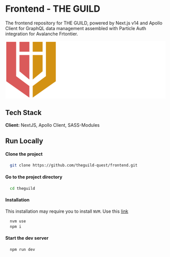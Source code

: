 # Frontend - THE GUILD

The frontend repository for THE GUILD, powered by Next.js v14 and Apollo Client for GraphQL data management assembled with Particle Auth integration for Avalanche Frtontier.

<picture>
    <source srcset="./logo_preview_dark.png"  media="(prefers-color-scheme: dark)"></source>
    <img src="./logo_preview_light.png"></img>
</picture>

## Tech Stack

**Client:** NextJS, Apollo Client, SASS-Modules

## Run Locally

#### Clone the project

```bash
  git clone https://github.com/theguild-quest/frontend.git
```

#### Go to the project directory

```bash
  cd theguild
```

#### Installation

This installation may require you to install `NVM`. Use this [link]('https://www.freecodecamp.org/news/node-version-manager-nvm-install-guide/')

```bash
  nvm use
  npm i
```

#### Start the dev server

```bash
  npm run dev
```

<!--
# Documentation

## The Work Flow Process

## 1. Start of the working day

To ensure updated code from all branches let's work through the process of getting everyone synchronized

```bash
    git checkout dev
    git pull
    git checkout your_branch_name
    git merge dev
    # resolve any conflicts
```

## 2. Push up code - daily

- Why?
  1. This helps your team know where you are at and can do partial PR
  2. This helps team know you are going in the right direction and if you aren’t, then you can be redirected before you’ve sunk hours or days into code (hopefully we are organize enough for this not to happen but misunderstanding happens – we are all human)
- At the end of your workday, your code should be pushed up regardless if you have finished to ensure previous steps
- Preferably, you should be pushing up code changes often. Every time you complete something small, a component, a little fix, style changes, etc you should be pushing those up

```bash
    git checkout dev
    git pull
    git checkout your_branch_name
    git merge dev # resolve any conflicts
    git push origin HEAD # --force if needed

```

## 3. All tasks in progress should have an open PR

## 4. Morning meetings

- Screen share what you are working on so we can see your progress, make sure you are going the right direct, answer any of your questions, comments, concerns, or address any blockers

## 5. Blocked tasks

- In case of blocked tasks by any means ensure to instantly address it in slack in `#frontend` or `#backend` slack channel depending on issue that you running into or if you have any questions regarding requirements or sheer understanding of the issue WRITE IN SLACK CHAT so that you co-workers can also get understanding and explanation from someone who knows.

## ISSUE BOARD

---

Current Issue board: https://diiant.atlassian.net/jira/software/projects/GG/boards/15

## SELECTING A TASK

#### (IF YOU DON’T HAVE ONE ASSIGNED TO YOU)

---

Any task that is in the `TO DO` column in the issue board has not been started.

Before selecting a task, feel free to ask the team leads if any tasks should be given to you next, there might be ones more important than other tasks, if not then you can pick. If no team lead is available (because you work different hours than them) then here is the criteria when picking a task:

## 1. All tasks are completed, what do I do???

- Connect with your team lead or write in slack channel that you're unassigned right now and/or sprint is empty
- Go to the backlog and select a task from there, choose one that is high priority.
- Go to the next sprint and get the team ahead!

## START YOUR TASK

---

## 1. Read your task

- If you have any confusion and/or questions about the task reach out to slack for response.
- If you have questions about the design, ask Dimi, Jihwan or your team lead(s) first, they might already know the answer.
- Use slack first for an immediate response as to not block you from making progress on your task.

## 2. Move your task to status `IN PROGRESS` on the Issue Board

- Drag and drop it in the status `IN PROGRESS` column.
- In your task, under Labels, choose Status::In Progress.

## 3. Create a PR – with the correct branch

```bash
    git checkout dev
    git pull
    git checkout -b new_branch_name
    git push origin HEAD # and then create a PR in github
```

## 5. Confusion or unclear task description

- Do NOT wait or sit idle for someone to help you. Ask someone available for help. Get clarity sooner rather than later when everyone is available.
- If at any moment you don’t completely understand parts of your task, reach out to someone for clarification. This will save you time. Don’t be afraid to ask. We are all here to help one another.

## STYLE GUIDE

---

## 1. Classes

- For each component that require addition styling use this line at the top of the component

```tsx
import classes from './YOUR_COMPONENT.module.sass'
```

## 2. Avoid px, use spacing

- Or in the very least, use rem
  - Rem is based on the default font size for the current context
- Styles that are small are allowed rem like border-radius
- **_IF YOU EVER INCOUNTER INCORRECT SIZING IN DESIGN (like 34px) ROUND IT TO BEST FITTING SPACING (for example if design says 34px insted of using 34px in styling use spacing(9) => 36px and look if it's looking good)_**

## 3. Spacing(number)

- The spacing is set to the default of 4, so `spacing(1)` is 4px
  - Example: `margin: spacing(5)` -> sets margin: 20
  - Padding: `spacing(1, 2, 3, 4)` -> sets padding: 4, 8, 12, 16
  - Margin: `spacing(1, 3)`-> sets margin: 4 3
- Spacing is similar to the CSS way of setting it:
  - `spacing(all)`
  - `spacing(topBottom, left, right)`
  - `spacing(top, bottom, left, right)`

## 4. Merging classNames

- Use `cx` imported from `classnames` library to combine two classes
- Usage/Examples

```jsx
<div className={cx(classes.someClass, { [classes.redClass]: !verified })}>
  I WANT THIS TEXT TO BE RED DEPENDING ON VERIFIED VARIABLE
</div>
```

## 11. Colors:

1. Use the color palette from @/theme/\_variables.sass to get the color you want.
2. You can see which color from variables to use in Figma after clicking component with desired color and seeing info about it in right sidebar (all colors are probably already defined so don't use static #AABBCC)

- Example:

```
@import @/theme

p
  color: $pink
```

2. Opacity Colors

- replace `rgba(176, 190, 197, 0.5)` with `opacify` or `transparentize` and the color:

```
$translucent-red: rgba(255, 0, 0, 0.5)
p
  color: opacify($translucent-red, 0.3)
  background-color: transparentize($translucent-red, 0.25)

```

## 10. Typogrpahy

1. Use Typography with variant where you can
2. If you need Typography in styles

- Do not use static fontSizes instead use theme typography
- Example: say you are using a MUI component where the font is passed in children

```
sm: {
    fontSize: typography.caption.fontSize,
    lineHeight: typography.caption.lineHeight,

    "& > .MuiAlert-icon": {
      "& > .material-icons": {
        fontSize: typography.caption.fontSize,
        lineHeight: typography.caption.lineHeight,
      }
    }
  },

```

## 12. Icons

- Icons are located in mp_modules/mp-core/icons

# CODE STYLING

---

## 2. File Structure

Desired file structure for

```

```

- Create a new file based on the name of the main component you are creating e.g. SnackBar
- Index.ts (this should only have imports of the code)
- Create new tsx file of the same name as folder to put the main part of your code
- styles.ts (styles for the component)
- Example:
  - SnackBar (folder)
    - index.ts (where you export the component)
    - SnackBar.tsx (where the code should be)
    - styles.ts (componet styles)

## 3. React.FC

- Use React.FC instead of FC for clarity. That way if there is ever a function called FC in the future we will know which one is which.

## 4. UI & Containers

- There is probably a MUI component for that
- The mocks do not have containers, so you need to be able to logically figure out when to group components together and put them in a container
  - Key indicators:
    - Buttons are usually together in a container
    - If it’s in an outlined box together
    - Based on grid layout or other container-like MUI components
- Docs to understand when to use containers:
  - https://mui.com/material-ui/react-grid/
  - https://m3.material.io/foundations/layout/understanding-layout/overview

## 5. Clean Readable Code

- Nested code is a clear sign there is a better solution you should be using
- Remove brackets from strings
  - Example: `<Typography variant=”h2” />`
- Remove default props from components
  - Example: `<Typography />`
- Deconstruct
  - Deconstruct to cut back on code redundancy, typing, and give variable names that are more descriptive
  - Deconstruct props inlinen with component to keep things simple unless it's unreadble
  - `onFunction(([_state, event]) => …)`
- Use underscores when the variable is not being used, this will make Eslint ignore unused variables
  - `onClick((_e) => …)`

## 6. Imports

- Group imports based on type.
  1.  Importing react goes at the top.
  2.  MUI components.
  3.  Then group any other third party libraries.
  4.  Icons.
  5.  Re-usable components used from Ready.
  6.  Any local files.

## 7. Re-Usable Components

- Storybook: TDB
- Folder location: `src/modules/mp-shared-components`
- When to create a re-usable component:
  - When using InVision inspect mode `</>`, you can click on the component with the recycle symbol and in the top right, it will say:
    - `MP-Snap-Styles` if it is reusable in Snap platform (or even Ready despite it saying snap - soon the two will be merged and share components)
    - `MP-Shared` if it's a re-usable component like a button
    - `document` if it's a locally reused component
- Reusable component is in Snap but not Ready
  - For now, bring the Snap component over to Ready and follow the same file structure as Snap

## 8. State machine (xState) - TBD

## 9. React-Hook-Form

- Docs:
  - Getting Started: https://react-hook-form.com/get-started/
  - Control Inputs for MUI: https://react-hook-form.com/get-started/#IntegratingControlledInputs
  - useControl hook: https://react-hook-form.com/api/usecontroller/
- Example: See (messy) github project example that has React-Hook-Form, React, TypeScript, MUI, and xState
  - https://github.com/celestecarter95/react-hook-form-typescript

## 10. Clean up old code

- Simplify the code:
  - If you’ve taken the time to understand it, do everyone a favor and clean up the code while you understand how it works
  - Write the logic cleaner
  - Use better variable names
  - Use best code practices
  - Break code into functions/components to make into smaller more understandable pieces
  - Replace a component if you know a re-usable component exists
    - Example: button that has custom styling but there is now a re-usable component for that while in the past there may not have been!
  - Remove dead imports/code
- Variables:
  - Make variable names as clear as possible on what it is, especially old code that have terrible names, unclear names, or variable name is spelled incorrectly.
  - Underscore \_ is for variables that aren’t used and it helps the linter not complain, so if any variable name is being used with underscore, please remove the underscore from the name.

## 11. Finished Coding

- Eslint:
  - Run `yarn dprint:fix` to lint your code
- Double check UI matches designed mocks

# ESLINT

### 1. Turn off your personal linter

### 2. Use `yarn dprint:fix` when you are finished with your code -->
